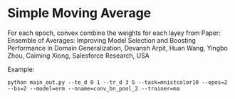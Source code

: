 # Simple Moving Average
For each epoch, convex combine the weights for each layey from Paper: Ensemble of Averages: Improving Model Selection and
Boosting Performance in Domain Generalization, Devansh Arpit, Huan Wang, Yingbo Zhou, Caiming Xiong, Salesforce Research, USA

Example:
```
python main_out.py --te_d 0 1 --tr_d 3 5 --task=mnistcolor10 --epos=2 --bs=2 --model=erm --nname=conv_bn_pool_2 --trainer=ma
``` 
